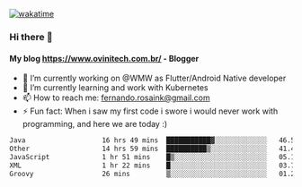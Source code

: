 [![wakatime](https://wakatime.com/badge/user/d5892087-17e6-46ab-8384-91a71a9b88d8.svg)](https://wakatime.com/@d5892087-17e6-46ab-8384-91a71a9b88d8)
### Hi there 👋

#### My blog https://www.ovinitech.com.br/ - Blogger

- 🔭 I’m currently working on @WMW as Flutter/Android Native developer
- 🌱 I’m currently learning and work with Kubernetes
- 📫 How to reach me: fernando.rosaink@gmail.com 
- ⚡ Fun fact: When i saw my first code i swore i would never work with programming, and here we are today :)

<!--START_SECTION:waka-->

```txt
Java                   16 hrs 49 mins  ███████████▓░░░░░░░░░░░░░   46.53 %
Other                  14 hrs 59 mins  ██████████▒░░░░░░░░░░░░░░   41.47 %
JavaScript             1 hr 51 mins    █▒░░░░░░░░░░░░░░░░░░░░░░░   05.13 %
XML                    1 hr 22 mins    █░░░░░░░░░░░░░░░░░░░░░░░░   03.79 %
Groovy                 26 mins         ▒░░░░░░░░░░░░░░░░░░░░░░░░   01.23 %
```

<!--END_SECTION:waka-->
